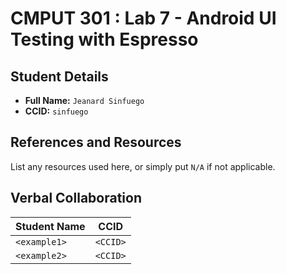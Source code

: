 # CMPUT 301 : Lab 7 - Android UI Testing with Espresso

## Student Details

- **Full Name:** `Jeanard Sinfuego`
- **CCID:** `sinfuego`

## References and Resources

List any resources used here, or simply put `N/A` if not applicable.

## Verbal Collaboration

| Student Name | CCID     |
| ------------ | -------- |
| `<example1>` | `<CCID>` |
| `<example2>` | `<CCID>` |
